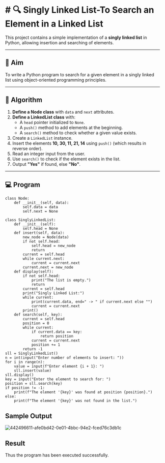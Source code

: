 # # 🔍 Singly Linked List-To Search an Element in a Linked List

This project contains a simple implementation of a **singly linked list** in Python, allowing insertion and searching of elements.

---

## 🎯 Aim

To write a Python program to search for a given element in a singly linked list using object-oriented programming principles.

---

## 🧠 Algorithm

1. **Define a Node class** with `data` and `next` attributes.
2. **Define a LinkedList class** with:
   - A `head` pointer initialized to `None`.
   - A `push()` method to add elements at the beginning.
   - A `search()` method to check whether a given value exists.
3. Create a `LinkedList` instance.
4. Insert the elements **10, 30, 11, 21, 14** using `push()` (which results in reverse order).
5. Read an integer input from the user.
6. Use `search()` to check if the element exists in the list.
7. Output **"Yes"** if found, else **"No"**.

---

## 💻 Program
```
class Node:
    def __init__(self, data):
        self.data = data
        self.next = None

class SinglyLinkedList:
    def __init__(self):
        self.head = None
    def insert(self, data):
        new_node = Node(data)
        if not self.head:
            self.head = new_node
            return
        current = self.head
        while current.next:
            current = current.next
        current.next = new_node
    def display(self):
        if not self.head:
            print("The list is empty.")
            return
        current = self.head
        print("Singly Linked List:")
        while current:
            print(current.data, end=" -> " if current.next else "")
            current = current.next
        print()
    def search(self, key):
        current = self.head
        position = 0
        while current:
            if current.data == key:
                return position
            current = current.next
            position += 1
        return -1
sll = SinglyLinkedList()
n = int(input("Enter number of elements to insert: "))
for i in range(n):
    value = input(f"Enter element {i + 1}: ")
    sll.insert(value)
sll.display()
key = input("Enter the element to search for: ")
position = sll.search(key)
if position != -1:
    print(f"The element '{key}' was found at position {position}.")
else:
    print(f"The element '{key}' was not found in the list.")
```
## Sample Output
![442496611-afe0bd42-0e01-4bbc-94e2-fced76c3db1c](https://github.com/user-attachments/assets/af0230cb-e35f-4c62-912e-c0266f151886)

## Result
Thus the program has been executed successfully.

